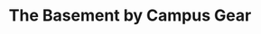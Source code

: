 ---
title: "The Basement by Campus Gear"
url: /evanston/the-basement-by-campus-gear/
shop: clothes
---